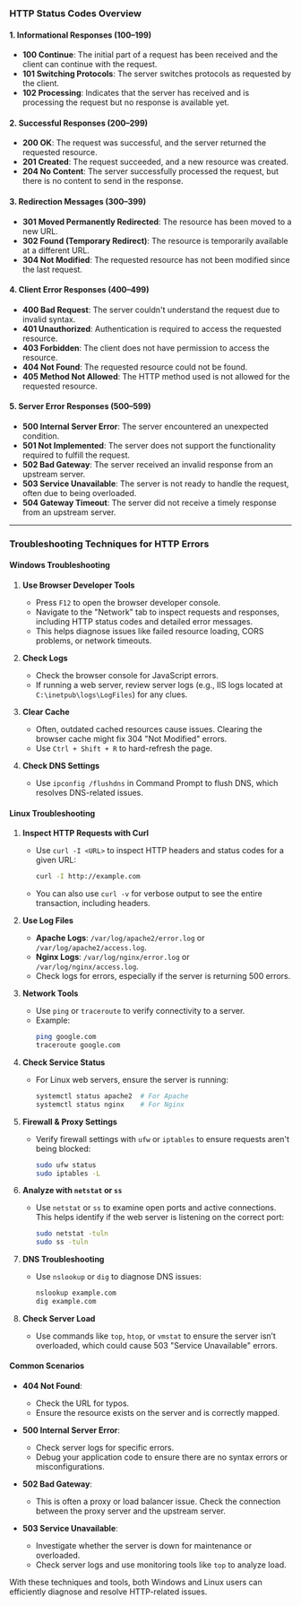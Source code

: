 ### HTTP Status Codes Overview

#### 1. Informational Responses (100–199)
- **100 Continue**: The initial part of a request has been received and the client can continue with the request.
- **101 Switching Protocols**: The server switches protocols as requested by the client.
- **102 Processing**: Indicates that the server has received and is processing the request but no response is available yet.

#### 2. Successful Responses (200–299)
- **200 OK**: The request was successful, and the server returned the requested resource.
- **201 Created**: The request succeeded, and a new resource was created.
- **204 No Content**: The server successfully processed the request, but there is no content to send in the response.

#### 3. Redirection Messages (300–399)
- **301 Moved Permanently Redirected**: The resource has been moved to a new URL.
- **302 Found (Temporary Redirect)**: The resource is temporarily available at a different URL.
- **304 Not Modified**: The requested resource has not been modified since the last request.

#### 4. Client Error Responses (400–499)
- **400 Bad Request**: The server couldn't understand the request due to invalid syntax.
- **401 Unauthorized**: Authentication is required to access the requested resource.
- **403 Forbidden**: The client does not have permission to access the resource.
- **404 Not Found**: The requested resource could not be found.
- **405 Method Not Allowed**: The HTTP method used is not allowed for the requested resource.

#### 5. Server Error Responses (500–599)
- **500 Internal Server Error**: The server encountered an unexpected condition.
- **501 Not Implemented**: The server does not support the functionality required to fulfill the request.
- **502 Bad Gateway**: The server received an invalid response from an upstream server.
- **503 Service Unavailable**: The server is not ready to handle the request, often due to being overloaded.
- **504 Gateway Timeout**: The server did not receive a timely response from an upstream server.

---

### Troubleshooting Techniques for HTTP Errors

#### Windows Troubleshooting

1. **Use Browser Developer Tools**
   - Press `F12` to open the browser developer console.
   - Navigate to the "Network" tab to inspect requests and responses, including HTTP status codes and detailed error messages.
   - This helps diagnose issues like failed resource loading, CORS problems, or network timeouts.

2. **Check Logs**
   - Check the browser console for JavaScript errors.
   - If running a web server, review server logs (e.g., IIS logs located at `C:\inetpub\logs\LogFiles`) for any clues.

3. **Clear Cache**
   - Often, outdated cached resources cause issues. Clearing the browser cache might fix 304 "Not Modified" errors.
   - Use `Ctrl + Shift + R` to hard-refresh the page.

4. **Check DNS Settings**
   - Use `ipconfig /flushdns` in Command Prompt to flush DNS, which resolves DNS-related issues.

#### Linux Troubleshooting

1. **Inspect HTTP Requests with Curl**
   - Use `curl -I <URL>` to inspect HTTP headers and status codes for a given URL:
     ```bash
     curl -I http://example.com
     ```
   - You can also use `curl -v` for verbose output to see the entire transaction, including headers.

2. **Use Log Files**
   - **Apache Logs**: `/var/log/apache2/error.log` or `/var/log/apache2/access.log`.
   - **Nginx Logs**: `/var/log/nginx/error.log` or `/var/log/nginx/access.log`.
   - Check logs for errors, especially if the server is returning 500 errors.

3. **Network Tools**
   - Use `ping` or `traceroute` to verify connectivity to a server.
   - Example:
     ```bash
     ping google.com
     traceroute google.com
     ```

4. **Check Service Status**
   - For Linux web servers, ensure the server is running:
     ```bash
     systemctl status apache2  # For Apache
     systemctl status nginx    # For Nginx
     ```

5. **Firewall & Proxy Settings**
   - Verify firewall settings with `ufw` or `iptables` to ensure requests aren't being blocked:
     ```bash
     sudo ufw status
     sudo iptables -L
     ```

6. **Analyze with `netstat` or `ss`**
   - Use `netstat` or `ss` to examine open ports and active connections. This helps identify if the web server is listening on the correct port:
     ```bash
     sudo netstat -tuln
     sudo ss -tuln
     ```

7. **DNS Troubleshooting**
   - Use `nslookup` or `dig` to diagnose DNS issues:
     ```bash
     nslookup example.com
     dig example.com
     ```

8. **Check Server Load**
   - Use commands like `top`, `htop`, or `vmstat` to ensure the server isn’t overloaded, which could cause 503 "Service Unavailable" errors.
   
#### Common Scenarios

- **404 Not Found**:
  - Check the URL for typos.
  - Ensure the resource exists on the server and is correctly mapped.

- **500 Internal Server Error**:
  - Check server logs for specific errors.
  - Debug your application code to ensure there are no syntax errors or misconfigurations.

- **502 Bad Gateway**:
  - This is often a proxy or load balancer issue. Check the connection between the proxy server and the upstream server.

- **503 Service Unavailable**:
  - Investigate whether the server is down for maintenance or overloaded.
  - Check server logs and use monitoring tools like `top` to analyze load.

With these techniques and tools, both Windows and Linux users can efficiently diagnose and resolve HTTP-related issues.